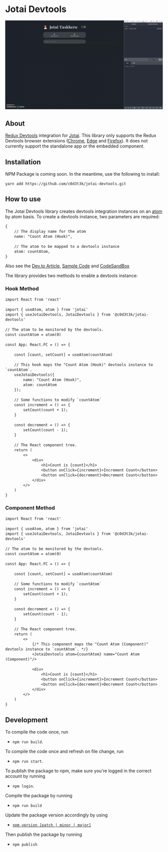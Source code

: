 # Jotai Devtools

![Sample GIF](https://github.com/c0d3t3k/jotai-devtools/raw/master/assets/JotaiTaskDevTools.gif)

## About

[Redux Devtools](https://github.com/reduxjs/redux-devtools) integration for [Jotai](https://github.com/pmndrs/jotai). This library only supports the Redux Devtools browser extensions ([Chrome](https://chrome.google.com/webstore/detail/redux-devtools/lmhkpmbekcpmknklioeibfkpmmfibljd), [Edge](https://microsoftedge.microsoft.com/addons/detail/redux-devtools/nnkgneoiohoecpdiaponcejilbhhikei) and [Firefox](https://addons.mozilla.org/en-US/firefox/addon/reduxdevtools/)). It does not currently support the standalone app or the embedded component.

## Installation

NPM Package is coming soon. In the meantime, use the following to install:

```shell
yarn add https://github.com/c0d3t3k/jotai-devtools.git
```

## How to use

The Jotai Devtools library creates devtools integration instances on an [atom](https://github.com/pmndrs/jotai/blob/master/docs/core.md#atom) by atom basis. To create a devtools instance, two parameters are required:

```tsx
{
    // The display name for the atom
    name: "Count Atom (Hook)",

    // The atom to be mapped to a devtools instance
    atom: countAtom,
}
```

Also see the [Dev.to Article](https://dev.to/c0d3t3k/recoil-vs-jotai-using-typescript-4678), [Sample Code](https://github.com/c0d3t3k/joeflix/tree/jotai) and [CodeSandBox](https://codesandbox.io/s/happy-shockley-35roh)

The library provides two methods to enable a devtools instance:

### Hook Method 

```tsx
import React from 'react'

import { useAtom, atom } from 'jotai'
import { useJotaiDevtools, JotaiDevtools } from '@c0d3t3k/jotai-devtools'

// The atom to be monitored by the devtools.
const countAtom = atom(0)

const App: React.FC = () => {

    const [count, setCount] = useAtom(countAtom)

    // This hook maps the "Count Atom (Hook)" devtools instance to `countAtom`.
    useJotaiDevtools({
        name: "Count Atom (Hook)",
        atom: countAtom
    });

    // Some functions to modify `countAtom`
    const increment = () => {
        setCount(count + 1);
    }

    const decrement = () => {
        setCount(count - 1);
    }

    // The React component tree.
    return (
        <>
            <div>
                <h1>Count is {count}</h1>
                <button onClick={increment}>Increment Count</button>
                <button onClick={decrement}>Decrement Count</button>
            </div>
        </>
    )
}
```

### Component Method

```tsx
import React from 'react'

import { useAtom, atom } from 'jotai'
import { useJotaiDevtools, JotaiDevtools } from '@c0d3t3k/jotai-devtools'

// The atom to be monitored by the devtools.
const countAtom = atom(0)

const App: React.FC = () => {

    const [count, setCount] = useAtom(countAtom)

    // Some functions to modify `countAtom`
    const increment = () => {
        setCount(count + 1);
    }

    const decrement = () => {
        setCount(count - 1);
    }

    // The React component tree.
    return (
        <>
            {/* This component maps the "Count Atom (Component)" devtools instance to `countAtom`. */}
            <JotaiDevtools atom={countAtom} name="Count Atom (Component)"/>

            <div>
                <h1>Count is {count}</h1>
                <button onClick={increment}>Increment Count</button>
                <button onClick={decrement}>Decrement Count</button>
            </div>
        </>
    )
}
```

## Development

To compile the code once, run

- `npm run build`.

To compile the code once and refresh on file change, run

- `npm run start`.

To publish the package to npm, make sure you're logged in the correct account by running

- `npm login`.

Compile the package by running

- `npm run build`

Update the package version accordingly by using

- [`npm version [patch | minor | major]`](https://docs.npmjs.com/about-semantic-versioning)

Then publish the package by running

- `npm publish`


